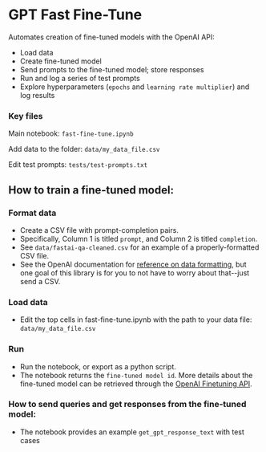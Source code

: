 # GPT Fast Fine-Tune


Automates creation of fine-tuned models with the OpenAI API:

- Load data
- Create fine-tuned model
- Send prompts to the fine-tuned model; store responses
- Run and log a series of test prompts 
- Explore hyperparameters (`epochs` and `learning rate multiplier`) and log results 


### Key files 

Main notebook: `fast-fine-tune.ipynb` 

Add data to the folder: `data/my_data_file.csv ` 

Edit test prompts: `tests/test-prompts.txt`

## How to train a fine-tuned model: 
### Format data
- Create a CSV file with prompt-completion pairs.
- Specifically, Column 1 is titled `prompt`, and Column 2 is titled `completion`.
- See `data/fastai-qa-cleaned.csv` for an example of a properly-formatted CSV file.
- See the OpenAI documentation for [reference on data formatting](https://beta.openai.com/docs/guides/fine-tuning/prepare-training-data), but one goal of this library is for you to not have to worry about that--just send a CSV.

### Load data
- Edit the top cells in fast-fine-tune.ipynb with the path to your data file: `data/my_data_file.csv`

### Run 
- Run the notebook, or export as a python script. 
- The notebook returns the `fine-tuned model id`. 
More details about the fine-tuned model can be retrieved through the [OpenAI Finetuning API](https://beta.openai.com/docs/guides/fine-tuning).

### How to send queries and get responses from the fine-tuned model: 
- The notebook  provides an example `get_gpt_response_text` with test cases 
